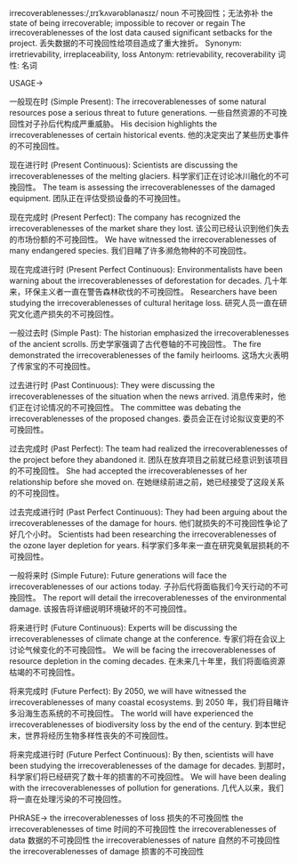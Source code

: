 irrecoverablenesses:/ˌɪrɪˈkʌvərəblənəsɪz/
noun
不可挽回性；无法弥补
the state of being irrecoverable; impossible to recover or regain
The irrecoverablenesses of the lost data caused significant setbacks for the project.  丢失数据的不可挽回性给项目造成了重大挫折。
Synonym: irretrievability, irreplaceability,  loss
Antonym: retrievability, recoverability
词性: 名词


USAGE->

一般现在时 (Simple Present):
The irrecoverablenesses of some natural resources pose a serious threat to future generations. 一些自然资源的不可挽回性对子孙后代构成严重威胁。
His decision highlights the irrecoverablenesses of certain historical events. 他的决定突出了某些历史事件的不可挽回性。


现在进行时 (Present Continuous):
Scientists are discussing the irrecoverablenesses of the melting glaciers. 科学家们正在讨论冰川融化的不可挽回性。
The team is assessing the irrecoverablenesses of the damaged equipment. 团队正在评估受损设备的不可挽回性。


现在完成时 (Present Perfect):
The company has recognized the irrecoverablenesses of the market share they lost.  该公司已经认识到他们失去的市场份额的不可挽回性。
We have witnessed the irrecoverablenesses of many endangered species. 我们目睹了许多濒危物种的不可挽回性。


现在完成进行时 (Present Perfect Continuous):
Environmentalists have been warning about the irrecoverablenesses of deforestation for decades.  几十年来，环保主义者一直在警告森林砍伐的不可挽回性。
Researchers have been studying the irrecoverablenesses of cultural heritage loss. 研究人员一直在研究文化遗产损失的不可挽回性。


一般过去时 (Simple Past):
The historian emphasized the irrecoverablenesses of the ancient scrolls. 历史学家强调了古代卷轴的不可挽回性。
The fire demonstrated the irrecoverablenesses of the family heirlooms.  这场大火表明了传家宝的不可挽回性。


过去进行时 (Past Continuous):
They were discussing the irrecoverablenesses of the situation when the news arrived.  消息传来时，他们正在讨论情况的不可挽回性。
The committee was debating the irrecoverablenesses of the proposed changes. 委员会正在讨论拟议变更的不可挽回性。


过去完成时 (Past Perfect):
The team had realized the irrecoverablenesses of the project before they abandoned it.  团队在放弃项目之前就已经意识到该项目的不可挽回性。
She had accepted the irrecoverablenesses of her relationship before she moved on.  在她继续前进之前，她已经接受了这段关系的不可挽回性。


过去完成进行时 (Past Perfect Continuous):
They had been arguing about the irrecoverablenesses of the damage for hours.  他们就损失的不可挽回性争论了好几个小时。
Scientists had been researching the irrecoverablenesses of the ozone layer depletion for years. 科学家们多年来一直在研究臭氧层损耗的不可挽回性。


一般将来时 (Simple Future):
Future generations will face the irrecoverablenesses of our actions today.  子孙后代将面临我们今天行动的不可挽回性。
The report will detail the irrecoverablenesses of the environmental damage.  该报告将详细说明环境破坏的不可挽回性。


将来进行时 (Future Continuous):
Experts will be discussing the irrecoverablenesses of climate change at the conference. 专家们将在会议上讨论气候变化的不可挽回性。
We will be facing the irrecoverablenesses of resource depletion in the coming decades. 在未来几十年里，我们将面临资源枯竭的不可挽回性。


将来完成时 (Future Perfect):
By 2050, we will have witnessed the irrecoverablenesses of many coastal ecosystems. 到 2050 年，我们将目睹许多沿海生态系统的不可挽回性。
The world will have experienced the irrecoverablenesses of biodiversity loss by the end of the century. 到本世纪末，世界将经历生物多样性丧失的不可挽回性。


将来完成进行时 (Future Perfect Continuous):
By then, scientists will have been studying the irrecoverablenesses of the damage for decades. 到那时，科学家们将已经研究了数十年的损害的不可挽回性。
We will have been dealing with the irrecoverablenesses of pollution for generations.  几代人以来，我们将一直在处理污染的不可挽回性。


PHRASE->
the irrecoverablenesses of loss  损失的不可挽回性
the irrecoverablenesses of time  时间的不可挽回性
the irrecoverablenesses of data  数据的不可挽回性
the irrecoverablenesses of nature  自然的不可挽回性
the irrecoverablenesses of damage  损害的不可挽回性
